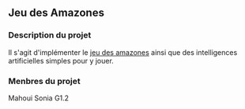 ## Jeu des Amazones 

### Description du projet

Il s'agit d'implémenter le [jeu des amazones](https://en.wikipedia.org/wiki/Game_of_the_Amazons)
ainsi que  des intelligences artificielles simples pour y jouer. 

### Menbres du projet 

Mahoui Sonia 
G1.2
